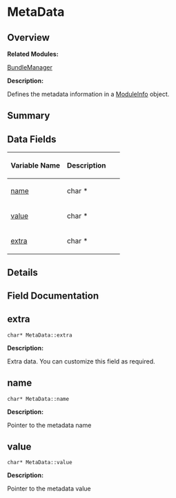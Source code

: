 # MetaData<a name="EN-US_TOPIC_0000001054479571"></a>

## **Overview**<a name="section1978974479093531"></a>

**Related Modules:**

[BundleManager](bundlemanager.md)

**Description:**

Defines the metadata information in a  [ModuleInfo](moduleinfo.md)  object. 

## **Summary**<a name="section797552384093531"></a>

## Data Fields<a name="pub-attribs"></a>

<a name="table546903356093531"></a>
<table><thead align="left"><tr id="row592572779093531"><th class="cellrowborder" valign="top" width="50%" id="mcps1.1.3.1.1"><p id="p887755477093531"><a name="p887755477093531"></a><a name="p887755477093531"></a>Variable Name</p>
</th>
<th class="cellrowborder" valign="top" width="50%" id="mcps1.1.3.1.2"><p id="p471540837093531"><a name="p471540837093531"></a><a name="p471540837093531"></a>Description</p>
</th>
</tr>
</thead>
<tbody><tr id="row1741085875093531"><td class="cellrowborder" valign="top" width="50%" headers="mcps1.1.3.1.1 "><p id="p1163122245093531"><a name="p1163122245093531"></a><a name="p1163122245093531"></a><a href="metadata.md#ab3fee0041d776544e4305bcab5ff992a">name</a></p>
</td>
<td class="cellrowborder" valign="top" width="50%" headers="mcps1.1.3.1.2 "><p id="p383992095093531"><a name="p383992095093531"></a><a name="p383992095093531"></a>char * </p>
</td>
</tr>
<tr id="row1410168359093531"><td class="cellrowborder" valign="top" width="50%" headers="mcps1.1.3.1.1 "><p id="p1603074765093531"><a name="p1603074765093531"></a><a name="p1603074765093531"></a><a href="metadata.md#a33b9134160cc5481447142f021dd75ac">value</a></p>
</td>
<td class="cellrowborder" valign="top" width="50%" headers="mcps1.1.3.1.2 "><p id="p77477285093531"><a name="p77477285093531"></a><a name="p77477285093531"></a>char * </p>
</td>
</tr>
<tr id="row606310530093531"><td class="cellrowborder" valign="top" width="50%" headers="mcps1.1.3.1.1 "><p id="p168909043093531"><a name="p168909043093531"></a><a name="p168909043093531"></a><a href="metadata.md#afb875615d3a2774cca2230a190815911">extra</a></p>
</td>
<td class="cellrowborder" valign="top" width="50%" headers="mcps1.1.3.1.2 "><p id="p1170204904093531"><a name="p1170204904093531"></a><a name="p1170204904093531"></a>char * </p>
</td>
</tr>
</tbody>
</table>

## **Details**<a name="section81846736093531"></a>

## **Field Documentation**<a name="section454451067093531"></a>

## extra<a name="afb875615d3a2774cca2230a190815911"></a>

```
char* MetaData::extra
```

 **Description:**

Extra data. You can customize this field as required. 

## name<a name="ab3fee0041d776544e4305bcab5ff992a"></a>

```
char* MetaData::name
```

 **Description:**

Pointer to the metadata name 

## value<a name="a33b9134160cc5481447142f021dd75ac"></a>

```
char* MetaData::value
```

 **Description:**

Pointer to the metadata value 

